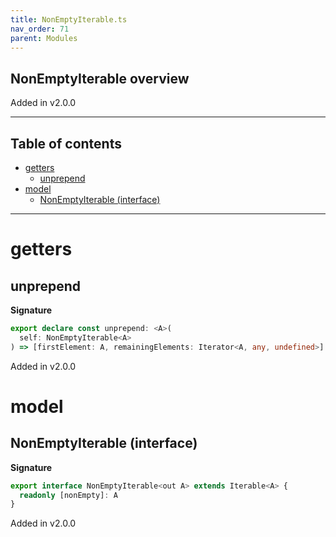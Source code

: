 ```yaml
---
title: NonEmptyIterable.ts
nav_order: 71
parent: Modules
---
```


## NonEmptyIterable overview

Added in v2.0.0

---

<h2 class="text-delta">Table of contents</h2>

- [getters](#getters)
  - [unprepend](#unprepend)
- [model](#model)
  - [NonEmptyIterable (interface)](#nonemptyiterable-interface)

---

# getters

## unprepend

**Signature**

```ts
export declare const unprepend: <A>(
  self: NonEmptyIterable<A>
) => [firstElement: A, remainingElements: Iterator<A, any, undefined>]
```

Added in v2.0.0

# model

## NonEmptyIterable (interface)

**Signature**

```ts
export interface NonEmptyIterable<out A> extends Iterable<A> {
  readonly [nonEmpty]: A
}
```

Added in v2.0.0
